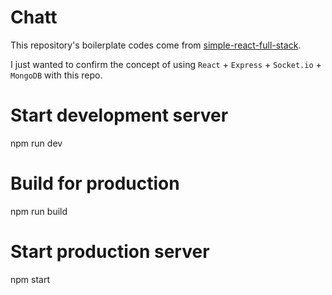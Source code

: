 # Chatt
This repository's boilerplate codes come from [simple-react-full-stack](https://github.com/crsandeep/simple-react-full-stack).

I just wanted to confirm the concept of using `React` + `Express` + `Socket.io` + `MongoDB` with this repo.

# Start development server
npm run dev

# Build for production
npm run build

# Start production server
npm start
```

